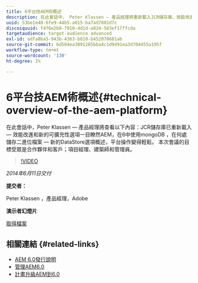 ```yaml
---
title: 6平台技AEM術概述
description: 在此會話中， Peter Klassen — 產品經理將重新載入JCR儲存庫、效能改進和新的可擴充性選項。
uuid: 53be1e40-6fe9-44b5-a015-ba7ad7801d7c
discoiquuid: f4f6e2b0-7910-4d1d-a024-583ef17ffcda
targetaudience: target-audience advanced
exl-id: adfa8ba5-943b-4363-b810-b452078681ab
source-git-commit: 6d504ea3091265bba4c1d9d91ea3d704455a195f
workflow-type: tm+mt
source-wordcount: '130'
ht-degree: 1%

---
```


# 6平台技AEM術概述{#technical-overview-of-the-aem-platform}

在此會話中，Peter Klassen — 產品經理將查看以下內容：JCR儲存庫已重新載入 — 效能改進和新的可擴充性選項一目瞭然AEM，在6中使用mongoDB ，在何處儲存二進位檔案 — 新的DataStore選項概述，平台操作變得輕鬆。 本次會議的目標受眾是合作夥伴和客戶；項目經理、建築師和管理員。

>[!VIDEO](https://video.tv.adobe.com/v/19517/?quality=9)

*2014年6月11日交付*

**提交者：**

Peter Klassen ，產品經理，Adobe

**演示者幻燈片**

[取得檔案](assets/aem6-platform-whatsnew.pdf)

## 相關連結 {#related-links}

* [AEM 6.0發行說明](http://docs.adobe.com/content/docs/en/aem/6-0/release-notes.html)
* [管理AEM6.0](http://docs.adobe.com/docs/en/aem/6-0/manage.html)
* [計畫升級AEM到6.0](http://docs.adobe.com/content/docs/en/aem/6-0/deploy/upgrade/planning.html)
